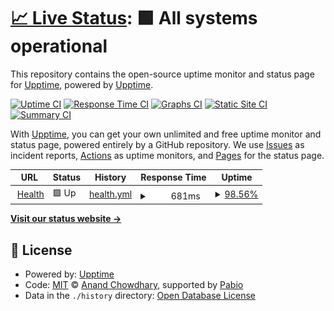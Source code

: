 # [📈 Live Status](https://upptime.github.io/upptime): <!--live status--> **🟩 All systems operational**

This repository contains the open-source uptime monitor and status page for [Upptime](https://upptime.js.org), powered by [Upptime](https://github.com/upptime/upptime).

[![Uptime CI](https://github.com/upptime/upptime/workflows/Uptime%20CI/badge.svg)](https://github.com/upptime/upptime/actions?query=workflow%3A%22Uptime+CI%22)
[![Response Time CI](https://github.com/upptime/upptime/workflows/Response%20Time%20CI/badge.svg)](https://github.com/upptime/upptime/actions?query=workflow%3A%22Response+Time+CI%22)
[![Graphs CI](https://github.com/upptime/upptime/workflows/Graphs%20CI/badge.svg)](https://github.com/upptime/upptime/actions?query=workflow%3A%22Graphs+CI%22)
[![Static Site CI](https://github.com/upptime/upptime/workflows/Static%20Site%20CI/badge.svg)](https://github.com/upptime/upptime/actions?query=workflow%3A%22Static+Site+CI%22)
[![Summary CI](https://github.com/upptime/upptime/workflows/Summary%20CI/badge.svg)](https://github.com/upptime/upptime/actions?query=workflow%3A%22Summary+CI%22)

With [Upptime](https://upptime.js.org), you can get your own unlimited and free uptime monitor and status page, powered entirely by a GitHub repository. We use [Issues](https://github.com/upptime/upptime/issues) as incident reports, [Actions](https://github.com/upptime/upptime/actions) as uptime monitors, and [Pages](https://upptime.github.io/upptime) for the status page.

<!--start: status pages-->
<!-- This summary is generated by Upptime (https://github.com/upptime/upptime) -->
<!-- Do not edit this manually, your changes will be overwritten -->
<!-- prettier-ignore -->
| URL | Status | History | Response Time | Uptime |
| --- | ------ | ------- | ------------- | ------ |
| <img alt="" src="https://icons.duckduckgo.com/ip3/health.hx0.dev.ico" height="13"> [Health](https://health.hx0.dev) | 🟩 Up | [health.yml](https://github.com/jokosupriyanto-dev/uptime/commits/HEAD/history/health.yml) | <details><summary><img alt="Response time graph" src="./graphs/health/response-time-week.png" height="20"> 681ms</summary><br><a href="https://upptime.github.io/upptime/history/health"><img alt="Response time 771" src="https://img.shields.io/endpoint?url=https%3A%2F%2Fraw.githubusercontent.com%2Fjokosupriyanto-dev%2Fuptime%2FHEAD%2Fapi%2Fhealth%2Fresponse-time.json"></a><br><a href="https://upptime.github.io/upptime/history/health"><img alt="24-hour response time 861" src="https://img.shields.io/endpoint?url=https%3A%2F%2Fraw.githubusercontent.com%2Fjokosupriyanto-dev%2Fuptime%2FHEAD%2Fapi%2Fhealth%2Fresponse-time-day.json"></a><br><a href="https://upptime.github.io/upptime/history/health"><img alt="7-day response time 681" src="https://img.shields.io/endpoint?url=https%3A%2F%2Fraw.githubusercontent.com%2Fjokosupriyanto-dev%2Fuptime%2FHEAD%2Fapi%2Fhealth%2Fresponse-time-week.json"></a><br><a href="https://upptime.github.io/upptime/history/health"><img alt="30-day response time 714" src="https://img.shields.io/endpoint?url=https%3A%2F%2Fraw.githubusercontent.com%2Fjokosupriyanto-dev%2Fuptime%2FHEAD%2Fapi%2Fhealth%2Fresponse-time-month.json"></a><br><a href="https://upptime.github.io/upptime/history/health"><img alt="1-year response time 771" src="https://img.shields.io/endpoint?url=https%3A%2F%2Fraw.githubusercontent.com%2Fjokosupriyanto-dev%2Fuptime%2FHEAD%2Fapi%2Fhealth%2Fresponse-time-year.json"></a></details> | <details><summary><a href="https://upptime.github.io/upptime/history/health">98.56%</a></summary><a href="https://upptime.github.io/upptime/history/health"><img alt="All-time uptime 84.52%" src="https://img.shields.io/endpoint?url=https%3A%2F%2Fraw.githubusercontent.com%2Fjokosupriyanto-dev%2Fuptime%2FHEAD%2Fapi%2Fhealth%2Fuptime.json"></a><br><a href="https://upptime.github.io/upptime/history/health"><img alt="24-hour uptime 95.47%" src="https://img.shields.io/endpoint?url=https%3A%2F%2Fraw.githubusercontent.com%2Fjokosupriyanto-dev%2Fuptime%2FHEAD%2Fapi%2Fhealth%2Fuptime-day.json"></a><br><a href="https://upptime.github.io/upptime/history/health"><img alt="7-day uptime 98.56%" src="https://img.shields.io/endpoint?url=https%3A%2F%2Fraw.githubusercontent.com%2Fjokosupriyanto-dev%2Fuptime%2FHEAD%2Fapi%2Fhealth%2Fuptime-week.json"></a><br><a href="https://upptime.github.io/upptime/history/health"><img alt="30-day uptime 76.03%" src="https://img.shields.io/endpoint?url=https%3A%2F%2Fraw.githubusercontent.com%2Fjokosupriyanto-dev%2Fuptime%2FHEAD%2Fapi%2Fhealth%2Fuptime-month.json"></a><br><a href="https://upptime.github.io/upptime/history/health"><img alt="1-year uptime 84.52%" src="https://img.shields.io/endpoint?url=https%3A%2F%2Fraw.githubusercontent.com%2Fjokosupriyanto-dev%2Fuptime%2FHEAD%2Fapi%2Fhealth%2Fuptime-year.json"></a></details>

<!--end: status pages-->

[**Visit our status website →**](https://upptime.github.io/upptime)

## 📄 License

- Powered by: [Upptime](https://github.com/upptime/upptime)
- Code: [MIT](./LICENSE) © [Anand Chowdhary](https://anandchowdhary.com), supported by [Pabio](https://pabio.com)
- Data in the `./history` directory: [Open Database License](https://opendatacommons.org/licenses/odbl/1-0/)
